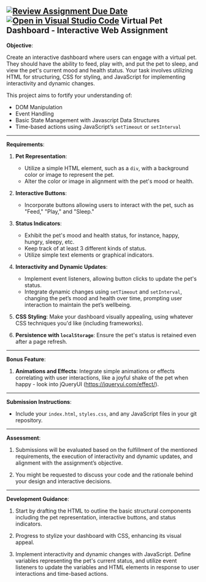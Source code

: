 [![Review Assignment Due Date](https://classroom.github.com/assets/deadline-readme-button-22041afd0340ce965d47ae6ef1cefeee28c7c493a6346c4f15d667ab976d596c.svg)](https://classroom.github.com/a/q6RnWW-d)
[![Open in Visual Studio Code](https://classroom.github.com/assets/open-in-vscode-2e0aaae1b6195c2367325f4f02e2d04e9abb55f0b24a779b69b11b9e10269abc.svg)](https://classroom.github.com/online_ide?assignment_repo_id=19248504&assignment_repo_type=AssignmentRepo)
Virtual Pet Dashboard - Interactive Web Assignment
---

**Objective**:

Create an interactive dashboard where users can engage with a virtual pet. They should have the ability to feed, play with, and put the pet to sleep, and view the pet's current mood and health status. Your task involves utilizing HTML for structuring, CSS for styling, and JavaScript for implementing interactivity and dynamic changes.

This project aims to fortify your understanding of:
- DOM Manipulation
- Event Handling
- Basic State Management with Javascript Data Structures
- Time-based actions using JavaScript’s `setTimeout` or `setInterval`

---

**Requirements**:

1. **Pet Representation**: 
    - Utilize a simple HTML element, such as a `div`, with a background color or image to represent the pet.
    - Alter the color or image in alignment with the pet's mood or health.

2. **Interactive Buttons**:
    - Incorporate buttons allowing users to interact with the pet, such as "Feed," "Play," and "Sleep."

3. **Status Indicators**:
    - Exhibit the pet's mood and health status, for instance, happy, hungry, sleepy, etc.
    - Keep track of at least 3 different kinds of status.
    - Utilize simple text elements or graphical indicators.

4. **Interactivity and Dynamic Updates**:
    - Implement event listeners, allowing button clicks to update the pet's status.
    - Integrate dynamic changes using `setTimeout` and `setInterval`, changing the pet’s mood and health over time, prompting user interaction to maintain the pet’s wellbeing.

5. **CSS Styling**: Make your dashboard visually appealing, using whatever CSS techniques you'd like (including frameworks). 

6. **Persistence with `localStorage`**: Ensure the pet's status is retained even after a page refresh. 

---

**Bonus Feature**:

1. **Animations and Effects**: Integrate simple animations or effects correlating with user interactions, like a joyful shake of the pet when happy - look into jQueryUI (https://jqueryui.com/effect/).

---

**Submission Instructions**:

- Include your `index.html`, `styles.css`, and any JavaScript files in your git repository.

---

**Assessment**:

1. Submissions will be evaluated based on the fulfillment of the mentioned requirements, the execution of interactivity and dynamic updates, and alignment with the assignment’s objective.
  
2. You might be requested to discuss your code and the rationale behind your design and interactive decisions.

---

**Development Guidance**:

1. Start by drafting the HTML to outline the basic structural components including the pet representation, interactive buttons, and status indicators.
  
2. Progress to stylize your dashboard with CSS, enhancing its visual appeal.
  
3. Implement interactivity and dynamic changes with JavaScript. Define variables representing the pet's current status, and utilize event listeners to update the variables and HTML elements in response to user interactions and time-based actions.